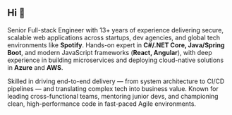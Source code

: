 ## Hi 👋

Senior Full-stack Engineer with 13+ years of experience delivering secure, scalable web applications across startups, dev agencies, and global tech environments like **Spotify**. Hands-on expert in **C#/.NET Core, Java/Spring Boot**, and modern JavaScript frameworks (**React, Angular**), with deep experience in building microservices and deploying cloud-native solutions in **Azure** and **AWS**.

Skilled in driving end-to-end delivery — from system architecture to CI/CD pipelines — and translating complex tech into business value. Known for leading cross-functional teams, mentoring junior devs, and championing clean, high-performance code in fast-paced Agile environments.


<!--
**iraldiri/iraldiri** is a ✨ _special_ ✨ repository because its `README.md` (this file) appears on your GitHub profile.

Here are some ideas to get you started:

- 🔭 I’m currently working on ...
- 🌱 I’m currently learning ...
- 👯 I’m looking to collaborate on ...
- 🤔 I’m looking for help with ...
- 💬 Ask me about ...
- 📫 How to reach me: ...
- 😄 Pronouns: ...
- ⚡ Fun fact: ...
-->
